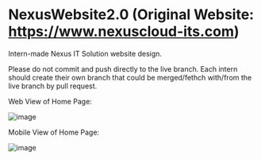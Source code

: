 # NexusWebsite2.0 (Original Website: https://www.nexuscloud-its.com)
Intern-made Nexus IT Solution website design.


Please do not commit and push directly to the live branch.
Each intern should create their own branch that could be merged/fethch with/from the live branch by pull request.

Web View of Home Page:

![image](https://github.com/NexusInterns/NexusWebsite2.0/assets/64356230/c6869065-0aa6-4e04-b4b3-2309f8f427bf)


Mobile View of Home Page:

![image](https://github.com/NexusInterns/NexusWebsite2.0/assets/64356230/0bc239b3-4ff9-4762-bba7-917092963bf9)
